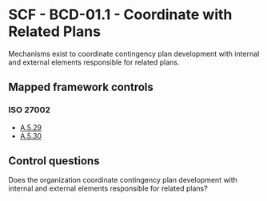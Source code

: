 # SCF - BCD-01.1 - Coordinate with Related Plans
Mechanisms exist to coordinate contingency plan development with internal and external elements responsible for related plans. 
## Mapped framework controls
### ISO 27002
- [A.5.29](../iso27002/a-5.md#a529)
- [A.5.30](../iso27002/a-5.md#a530)
  
## Control questions
Does the organization coordinate contingency plan development with internal and external elements responsible for related plans? 
  